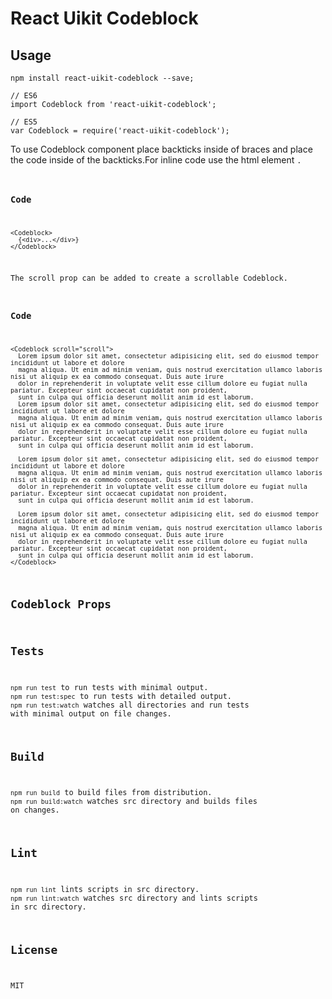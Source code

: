 # React Uikit Codeblock



## Usage

    npm install react-uikit-codeblock --save;

    // ES6
    import Codeblock from 'react-uikit-codeblock';

    // ES5
    var Codeblock = require('react-uikit-codeblock');

To use Codeblock component place backticks inside of braces and place the code inside of the backticks.For inline code use the html element <code>.

### Code

    <Codeblock>
      {<div>...</div>}
    </Codeblock>

The scroll prop can be added to create a scrollable Codeblock.

### Code

    <Codeblock scroll="scroll">
      Lorem ipsum dolor sit amet, consectetur adipisicing elit, sed do eiusmod tempor incididunt ut labore et dolore
      magna aliqua. Ut enim ad minim veniam, quis nostrud exercitation ullamco laboris nisi ut aliquip ex ea commodo consequat. Duis aute irure
      dolor in reprehenderit in voluptate velit esse cillum dolore eu fugiat nulla pariatur. Excepteur sint occaecat cupidatat non proident,
      sunt in culpa qui officia deserunt mollit anim id est laborum.
      Lorem ipsum dolor sit amet, consectetur adipisicing elit, sed do eiusmod tempor incididunt ut labore et dolore
      magna aliqua. Ut enim ad minim veniam, quis nostrud exercitation ullamco laboris nisi ut aliquip ex ea commodo consequat. Duis aute irure
      dolor in reprehenderit in voluptate velit esse cillum dolore eu fugiat nulla pariatur. Excepteur sint occaecat cupidatat non proident,
      sunt in culpa qui officia deserunt mollit anim id est laborum.

      Lorem ipsum dolor sit amet, consectetur adipisicing elit, sed do eiusmod tempor incididunt ut labore et dolore
      magna aliqua. Ut enim ad minim veniam, quis nostrud exercitation ullamco laboris nisi ut aliquip ex ea commodo consequat. Duis aute irure
      dolor in reprehenderit in voluptate velit esse cillum dolore eu fugiat nulla pariatur. Excepteur sint occaecat cupidatat non proident,
      sunt in culpa qui officia deserunt mollit anim id est laborum.

      Lorem ipsum dolor sit amet, consectetur adipisicing elit, sed do eiusmod tempor incididunt ut labore et dolore
      magna aliqua. Ut enim ad minim veniam, quis nostrud exercitation ullamco laboris nisi ut aliquip ex ea commodo consequat. Duis aute irure
      dolor in reprehenderit in voluptate velit esse cillum dolore eu fugiat nulla pariatur. Excepteur sint occaecat cupidatat non proident,
      sunt in culpa qui officia deserunt mollit anim id est laborum.
    </Codeblock>

## Codeblock Props



## Tests

`npm run test` to run tests with minimal output.  
`npm run test:spec` to run tests with detailed output.  
`npm run test:watch` watches all directories and run tests with minimal output on file changes.  

## Build
`npm run build` to build files from distribution.  
`npm run build:watch` watches src directory and builds files on changes.  

## Lint
`npm run lint` lints scripts in src directory.  
`npm run lint:watch` watches src directory and lints scripts in src directory.  

## License
MIT